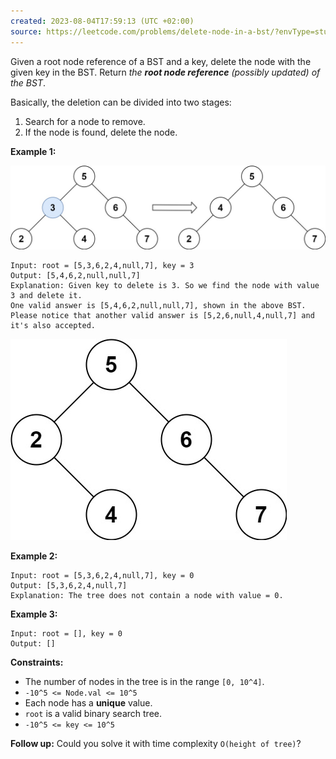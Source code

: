 ```yaml
---
created: 2023-08-04T17:59:13 (UTC +02:00)
source: https://leetcode.com/problems/delete-node-in-a-bst/?envType=study-plan-v2&envId=leetcode-75
---
```

Given a root node reference of a BST and a key, delete the node with the given key in the BST. Return _the **root node reference** (possibly updated) of the BST_.

Basically, the deletion can be divided into two stages:

1.  Search for a node to remove.
2.  If the node is found, delete the node.

**Example 1:**

![img.png](img.png)

```
Input: root = [5,3,6,2,4,null,7], key = 3
Output: [5,4,6,2,null,null,7]
Explanation: Given key to delete is 3. So we find the node with value 3 and delete it.
One valid answer is [5,4,6,2,null,null,7], shown in the above BST.
Please notice that another valid answer is [5,2,6,null,4,null,7] and it's also accepted.

```

![img_1.png](img_1.png)

**Example 2:**

```
Input: root = [5,3,6,2,4,null,7], key = 0
Output: [5,3,6,2,4,null,7]
Explanation: The tree does not contain a node with value = 0.

```

**Example 3:**

```
Input: root = [], key = 0
Output: []

```

**Constraints:**

-   The number of nodes in the tree is in the range `[0, 10^4]`.
-   `-10^5 <= Node.val <= 10^5`
-   Each node has a **unique** value.
-   `root` is a valid binary search tree.
-   `-10^5 <= key <= 10^5`

**Follow up:** Could you solve it with time complexity `O(height of tree)`?
